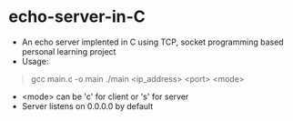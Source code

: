 # echo-server-in-C
- An echo server implented in C using TCP, socket programming based personal learning project
- Usage:
> gcc main.c -o main
> ./main <ip_address> <port\> <mode\>
- <mode\> can be 'c' for client or 's' for server
- Server listens on 0.0.0.0 by default
